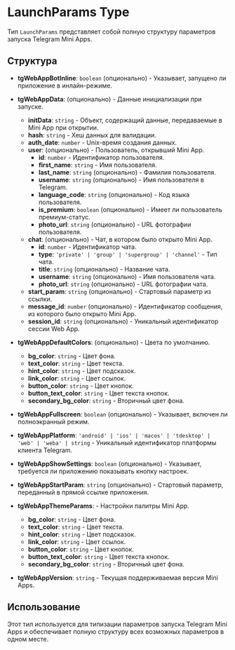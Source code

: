 # LaunchParams Type

Тип `LaunchParams` представляет собой полную структуру параметров запуска Telegram Mini Apps.

## Структура

- **tgWebAppBotInline**: `boolean` (опционально) - Указывает, запущено ли приложение в инлайн-режиме.

- **tgWebAppData**: (опционально) - Данные инициализации при запуске.

  - **initData**: `string` - Объект, содержащий данные, передаваемые в Mini App при открытии.
  - **hash**: `string` - Хеш данных для валидации.
  - **auth_date**: `number` - Unix-время создания данных.
  - **user**: (опционально) - Пользователь, открывший Mini App.
    - **id**: `number` - Идентификатор пользователя.
    - **first_name**: `string` - Имя пользователя.
    - **last_name**: `string` (опционально) - Фамилия пользователя.
    - **username**: `string` (опционально) - Имя пользователя в Telegram.
    - **language_code**: `string` (опционально) - Код языка пользователя.
    - **is_premium**: `boolean` (опционально) - Имеет ли пользователь премиум-статус.
    - **photo_url**: `string` (опционально) - URL фотографии пользователя.
  - **chat**: (опционально) - Чат, в котором было открыто Mini App.
    - **id**: `number` - Идентификатор чата.
    - **type**: `'private' | 'group' | 'supergroup' | 'channel'` - Тип чата.
    - **title**: `string` (опционально) - Название чата.
    - **username**: `string` (опционально) - Имя пользователя чата.
    - **photo_url**: `string` (опционально) - URL фотографии чата.
  - **start_param**: `string` (опционально) - Стартовый параметр из ссылки.
  - **message_id**: `number` (опционально) - Идентификатор сообщения, из которого было открыто Mini App.
  - **session_id**: `string` (опционально) - Уникальный идентификатор сессии Web App.

- **tgWebAppDefaultColors**: (опционально) - Цвета по умолчанию.

  - **bg_color**: `string` - Цвет фона.
  - **text_color**: `string` - Цвет текста.
  - **hint_color**: `string` - Цвет подсказок.
  - **link_color**: `string` - Цвет ссылок.
  - **button_color**: `string` - Цвет кнопок.
  - **button_text_color**: `string` - Цвет текста кнопок.
  - **secondary_bg_color**: `string` - Вторичный цвет фона.

- **tgWebAppFullscreen**: `boolean` (опционально) - Указывает, включен ли полноэкранный режим.

- **tgWebAppPlatform**: `'android' | 'ios' | 'macos' | 'tdesktop' | 'web' | 'weba' | string` - Уникальный идентификатор платформы клиента Telegram.

- **tgWebAppShowSettings**: `boolean` (опционально) - Указывает, требуется ли приложению показывать кнопку настроек.

- **tgWebAppStartParam**: `string` (опционально) - Стартовый параметр, переданный в прямой ссылке приложения.

- **tgWebAppThemeParams**: - Настройки палитры Mini App.

  - **bg_color**: `string` - Цвет фона.
  - **text_color**: `string` - Цвет текста.
  - **hint_color**: `string` - Цвет подсказок.
  - **link_color**: `string` - Цвет ссылок.
  - **button_color**: `string` - Цвет кнопок.
  - **button_text_color**: `string` - Цвет текста кнопок.
  - **secondary_bg_color**: `string` - Вторичный цвет фона.

- **tgWebAppVersion**: `string` - Текущая поддерживаемая версия Mini Apps.

## Использование

Этот тип используется для типизации параметров запуска Telegram Mini Apps и обеспечивает полную структуру всех возможных параметров в одном месте.
